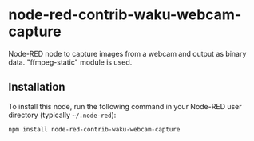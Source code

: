 # node-red-contrib-waku-webcam-capture

Node-RED node to capture images from a webcam and output as binary data. "ffmpeg-static" module is used.

## Installation

To install this node, run the following command in your Node-RED user directory (typically `~/.node-red`):

```sh
npm install node-red-contrib-waku-webcam-capture
```